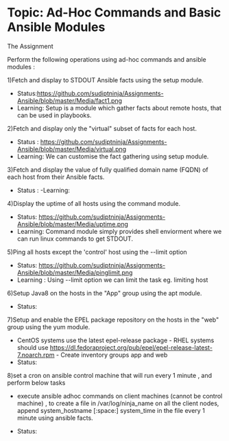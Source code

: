 # Topic: Ad-Hoc Commands and Basic Ansible Modules
The Assignment

Perform the following operations using ad-hoc commands and ansible modules :

 1)Fetch and display to STDOUT Ansible facts using the setup module.
- Status:https://github.com/sudiptninja/Assignments-Ansible/blob/master/Media/fact1.png
- Learning: Setup is a module which gather facts about remote hosts, that can be used in playbooks.

2)Fetch and display only the "virtual" subset of facts for each host.
- Status  :  https://github.com/sudiptninja/Assignments-Ansible/blob/master/Media/virtual.png
- Learning: We can customise the fact gathering using setup module.

3)Fetch and display the value of fully qualified domain name (FQDN) of each host from their Ansible facts.
- Status : 
-Learning:

4)Display the uptime of all hosts using the command module.
- Status:  https://github.com/sudiptninja/Assignments-Ansible/blob/master/Media/uptime.png
- Learning: Command module simply provides shell enviorment where we can run linux commands to get STDOUT.

5)Ping all hosts except the 'control' host using the --limit option
- Status: https://github.com/sudiptninja/Assignments-Ansible/blob/master/Media/pinglimit.png
- Learning : Using --limit option we can limit the task  eg. limiting host

6)Setup Java8 on the hosts in the "App" group using the apt module.
- Status:

7)Setup and enable the EPEL package repository on the hosts in the "web" group using the yum module.

   -  CentOS systems use the latest epel-release package
    - RHEL systems should use https://dl.fedoraproject.org/pub/epel/epel-release-latest-7.noarch.rpm
    - Create inventory groups app and web
- Status:

 8)set a cron on ansible control machine that will run every 1 minute , and perform below tasks
    

- execute ansible adhoc commands on client machines (cannot be control machine) , to create a file in /var/log/ninja_name on all the client nodes, append system_hostname [:space:] system_time in the file every 1 minute using ansible facts.

- Status:
